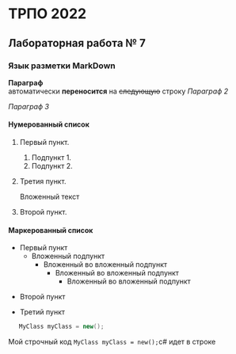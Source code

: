ТРПО 2022
=========

Лабораторная работа № 7
--------------------------

### Язык разметки MarkDown

**Параграф**  
автоматически __переносится__ на ~~следующую~~ строку
*Параграф 2*

_Параграф 3_

#### Нумерованный список

1. Первый пункт.
   1. Подпункт 1.
   1. Подпункт 2.
1. Третия пункт.

   Вложенный текст
1. Второй пункт.

#### Маркерованный список

* Первый пункт
   * Вложенный подпункт
      * Вложенный во вложенный подпункт
         * Вложенный во вложенный подпункт
            * Вложенный во вложенный подпункт
- Второй пункт
+ Третий пункт

```c#
   MyClass myClass = new();
```

Мой строчный код `MyClass myClass = new();`c# идет в строке
